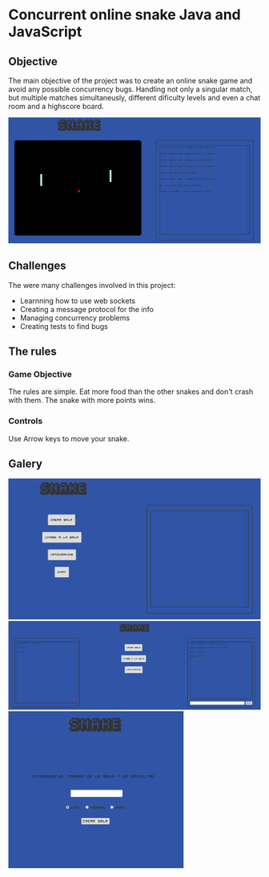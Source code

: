 # Concurrent online snake Java and JavaScript

## Objective

The main objective of the project was to create an online snake game and avoid any possible concurrency bugs. Handling not only a singular match, but multiple matches simultaneusly, different dificulty levels and even a chat room and a highscore board.

![](/images/screenshot1.png)

## Challenges

The were many challenges involved in this project:

- Learnning how to use web sockets
- Creating a message protocol for the info
- Managing concurrency problems
- Creating tests to find bugs

## The rules

### Game Objective

The rules are simple. Eat more food than the other snakes and don't crash with them. The snake with more points wins.

### Controls

Use Arrow keys to move your snake.

## Galery

![](/images/screenshot2.PNG)
![](/images/screenshot3.PNG)
![](/images/screenshot4.png)

